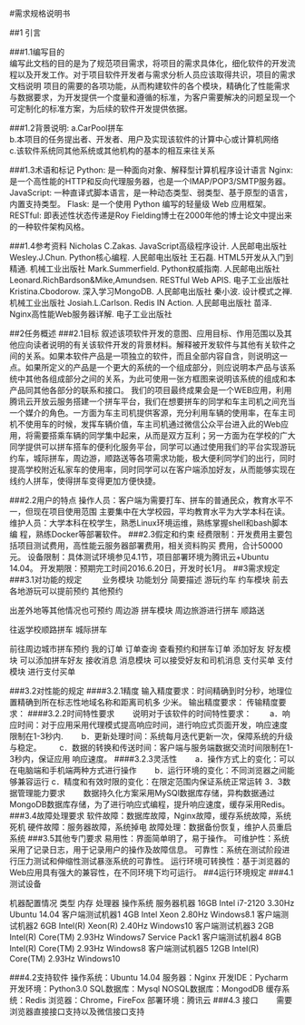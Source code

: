 #需求规格说明书


##1 引言


###1.1编写目的   
编写此文档的目的是为了规范项目需求，将项目的需求具体化，细化软件的开发流程以及开发工作。对于项目软件开发者与需求分析人员应该取得共识，项目的需求文档说明	项目的需要的各项功能，从而构建软件的各个模块，精确化了性能需求与数据要求，为开发提供一个度量和遵循的标准，为客户需要解决的问题呈现一个可定制化的标准方案，为后续的软件开发提供依据。


###1.2背景说明:
a.CarPool拼车  
b.本项目的任务提出者、开发者、用户及实现该软件的计算中心或计算机网络  
c.该软件系统同其他系统或其他机构的基本的相互来往关系  
    
    
###1.3术语和标记
Python: 是一种面向对象、解释型计算机程序设计语言
Nginx: 是一个高性能的HTTP和反向代理服务器，也是一个IMAP/POP3/SMTP服务器。
JavaScript: 一种直译式脚本语言，是一种动态类型、弱类型、基于原型的语言，内置支持类型。
Flask: 是一个使用 Python 编写的轻量级 Web 应用框架。
RESTful: 即表述性状态传递是Roy Fielding博士在2000年他的博士论文中提出来的一种软件架构风格。

###1.4参考资料
Nicholas C.Zakas. JavaScript高级程序设计. 人民邮电出版社
Wesley.J.Chun. Python核心编程. 人民邮电出版社
王石磊. HTML5开发从入门到精通. 机械工业出版社
Mark.Summerfield. Python权威指南. 人民邮电出版社
Leonard.RichBardson&Mike,Amundsen. RESTful Web APIS. 电子工业出版社
Kristina.Cbodorow. 深入学习MongoDB. 人民邮电出版社
秦小波. 设计模式之禅. 机械工业出版社
Josiah.L.Carlson. Redis IN Action. 人民邮电出版社
苗泽. Nginx高性能Web服务器详解. 电子工业出版社


##2任务概述
###2.1目标
叙述该项软件开发的意图、应用目标、作用范围以及其他应向读者说明的有关该软件开发的背景材料。解释被开发软件与其他有关软件之间的关系。如果本软件产品是一项独立的软件，而且全部内容自含，则说明这一点。如果所定义的产品是一个更大的系统的一个组成部分，则应说明本产品与该系统中其他各组成部分之间的关系，为此可使用一张方框图来说明该系统的组成和本产品同其他各部分的联系和接口。
我们的项目最终成果会是一个WEB应用，利用腾讯云开放云服务搭建一个拼车平台，我们在想要拼车的同学和车主司机之间充当一个媒介的角色。一方面为车主司机提供客源，充分利用车辆的使用率，在车主司机不使用车的时候，发挥车辆价值，车主司机通过微信公众平台进入此的Web应用，将需要搭乘车辆的同学集中起来，从而是双方互利；另一方面为在学校的广大同学提供可以拼车搭车的便利化服务平台，同学可以通过使用我们的平台实现游玩约车，城际拼车，周边游，顺路送等各项需求功能，极大便利同学们的出行，同时提高学校附近私家车的使用率，同时同学可以在客户端添加好友，从而能够实现在线约人拼车，使得拼车变得更加方便快捷。

###2.2用户的特点
操作人员：客户端为需要打车、拼车的普通民众，教育水平不一，但现在项目使用范围	主要集中在大学校园，平均教育水平为大学本科在读。
维护人员：大学本科在校学生，熟悉Linux环境运维，熟练掌握shell和bash脚本编	程，熟练Docker等部署软件。
###2.3假定和约束
经费限制：开发费用主要包括项目测试费用，高性能云服务器部署费用，相关资料购买  	费用，合计50000元。
设备限制：具体测试环境参见4.1节，项目部署环境为腾讯云+Ubuntu 14.04。
开发期限：预期完工时间2016.6.20日，开发时长1月。
##3需求规定
###3.1对功能的规定
　　
业务模块
功能划分
简要描述
游玩约车
约车模块
前去各地游玩可以提前预约
其他预约

出差外地等其他情况也可预约
周边游
拼车模块
周边旅游进行拼车
顺路送

往返学校顺路拼车
城际拼车

前往周边城市拼车预约
我的订单
订单查询
查看预约和拼车订单
添加好友
好友模块
可以添加拼车好友
接收消息
消息模块
可以接受好友和司机消息
支付买单
支付模块
进行支付买单

###3.2对性能的规定
####3.2.1精度
输入精度要求：时间精确到时分秒，地理位置精确到所在标志性地域名称和距离司机多	少米。
输出精度要求：
传输精度要求：
####3.2.2时间特性要求
　　说明对于该软件的时间特性要求：
　　a．响应时间：对于应用采用代理模式提高响应时间，进行响应式页面开发，响应速度	   限制在1-3秒内.
　　b．更新处理时间：系统每月迭代更新一次，保障系统的升级与稳定。
　　c．数据的转换和传送时间：客户端与服务端数据交流时间限制在1-3秒内，保证应用	   响应速度。
####3.2.3灵活性
　　a．操作方式上的变化：可以在电脑端和手机端两种方式进行操作
　　b．运行环境的变化：不同浏览器之间能够兼容运行
c．精度和有效时限的变化：在限定范围内保证系统正常运转
3．3数据管理能力要求
　　数据持久化方案采用MySQl数据库存储，异构数据通过MongoDB数据库存储，为了进行响应式编程，提升响应速度，缓存采用Redis。
###3.4故障处理要求
软件故障：数据库故障，Nginx故障，缓存系统故障，系统死机
硬件故障：服务器故障，系统掉电
故障处理：数据备份恢复，维护人员重启系统
###3.5其他专门要求
易用性：界面简单明了，易于操作。
可维护性：系统采用了记录日志，用于记录用户的操作及故障信息。
可靠性：系统在测试阶段进行压力测试和伸缩性测试暴涨系统的可靠性。
运行环境可转换性：基于浏览器的Web应用具有强大的兼容性，在不同环境下均可运行。
##4运行环境规定
###4.1测试设备

机器配置情况
类型 	内存 	处理器 	操作系统
服务器机器 		  16GB     Intel i7-2120 3.30Hz Ubuntu 14.04 
客户端测试机器1  4GB 	    Intel Xeon 2.80Hz Windows8.1
	客户端测试机器2  6GB      Intel(R) Xeon(R) 2.40Hz Windows10
	客户端测试机器3  2GB      Intel(R) Core(TM) 2.93Hz Windows7 Service Pack1
	客户端测试机器4  8GB      Intel(R) Core(TM) 2.93Hz Windows8
	客户端测试机器5  12GB     Intel(R) Core(TM) 2.93Hz Windows10

###4.2支持软件
操作系统：Ubuntu 14.04
服务器：Nginx
开发IDE：Pycharm
开发环境：Python3.0
SQL数据库：Mysql
NOSQL数据库：MongodDB
缓存系统：Redis
浏览器：Chrome，FireFox
部署环境：腾讯云
###4.3 接口
　　需要浏览器直接接口支持以及微信接口支持

